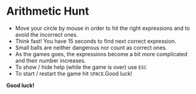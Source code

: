   # Arithmetic Hunt
- Move your circle by mouse in order to hit the right expressions and to avoid the incorrect ones.
- Think fast! You have 15 seconds to find next correct expression.
- Small balls are neither dangerous nor count as correct ones.
- As the games goes, the expressions become a bit more complicated and their number increases.
- To show / hide help (while the game is over) use ```ESC```
- To start / restart the game hit ```SPACE```.Good luck!

**Good luck!**